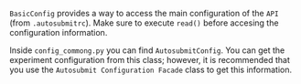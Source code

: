 `BasicConfig` provides a way to access the main configuration of the `API` (from `.autosubmitrc`). Make sure to execute `read()` before accesing the configuration information.

Inside `config_commong.py` you can find `AutosubmitConfig`. You can get the experiment configuration from this class; however, it is recommended that you use the `Autosubmit Configuration Facade` class to get this information.
